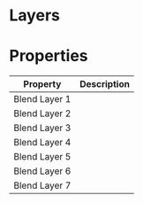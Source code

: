 # Layers


# Properties


| Property | Description| 
| -------- | -----------|
| Blend Layer 1 |  |
| Blend Layer 2 |  |
| Blend Layer 3 |  |
| Blend Layer 4 |  |
| Blend Layer 5 |  |
| Blend Layer 6 |  |
| Blend Layer 7 |  |





